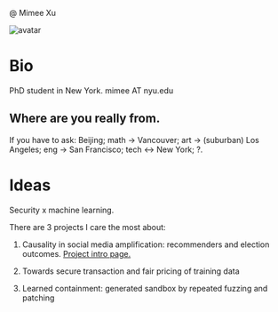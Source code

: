 @ Mimee Xu

![avatar](https://avatars3.githubusercontent.com/u/1208951)

# Bio
PhD student in New York. mimee AT nyu.edu

## Where are you really from.
If you have to ask:
Beijing; math -> Vancouver; art -> (suburban) Los Angeles; eng -> San Francisco; tech <-> New York; ?.

# Ideas
Security x machine learning.

There are 3 projects I care the most about:

1. Causality in social media amplification: recommenders and election outcomes. [Project intro page.](causal-influence-platform-propagation)

2. Towards secure transaction and fair pricing of training data

3. Learned containment: generated sandbox by repeated fuzzing and patching
